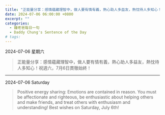```yaml
---
title: "正能量分享：感情蘊藏理智中，做人要有情有義，熱心助人多益友，熱忱待人多知心！祝週六，7月6日貫徹始終！ <br> Positive energy sharing: Emotions are contained in reason. You must be affectionate and righteous, be enthusiastic about helping others and make friends, and treat others with enthusiasm and understanding! Best wishes on Saturday, July 6th!"
date: 2024-07-06 06:00:00 +0800
excerpt: ""
categories:
  - 鍾老爸每日一句
  - Daddy Chung's Sentence of the Day
# tags:
---
```


2024-07-06 星期六

> 正能量分享：感情蘊藏理智中，做人要有情有義，熱心助人多益友，熱忱待人多知心！祝週六，7月6日貫徹始終！

---

2024-07-06 Saturday

> Positive energy sharing: Emotions are contained in reason. You must be affectionate and righteous, be enthusiastic about helping others and make friends, and treat others with enthusiasm and understanding! Best wishes on Saturday, July 6th!
